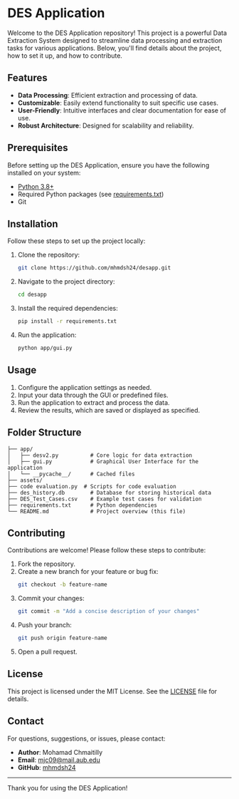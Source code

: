 # DES Application

Welcome to the DES Application repository! This project is a powerful Data Extraction System designed to streamline data processing and extraction tasks for various applications. Below, you'll find details about the project, how to set it up, and how to contribute.

## Features

- **Data Processing**: Efficient extraction and processing of data.
- **Customizable**: Easily extend functionality to suit specific use cases.
- **User-Friendly**: Intuitive interfaces and clear documentation for ease of use.
- **Robust Architecture**: Designed for scalability and reliability.

## Prerequisites

Before setting up the DES Application, ensure you have the following installed on your system:

- [Python 3.8+](https://www.python.org/)
- Required Python packages (see [requirements.txt](requirements.txt))
- Git

## Installation

Follow these steps to set up the project locally:

1. Clone the repository:
   ```bash
   git clone https://github.com/mhmdsh24/desapp.git
   ```

2. Navigate to the project directory:
   ```bash
   cd desapp
   ```

3. Install the required dependencies:
   ```bash
   pip install -r requirements.txt
   ```

4. Run the application:
   ```bash
   python app/gui.py
   ```

## Usage

1. Configure the application settings as needed.
2. Input your data through the GUI or predefined files.
3. Run the application to extract and process the data.
4. Review the results, which are saved or displayed as specified.

## Folder Structure

```
├── app/
│   ├── desv2.py          # Core logic for data extraction
│   ├── gui.py            # Graphical User Interface for the application
│   └── __pycache__/      # Cached files
├── assets/
├── code evaluation.py  # Scripts for code evaluation
├── des_history.db        # Database for storing historical data
├── DES_Test_Cases.csv    # Example test cases for validation
├── requirements.txt      # Python dependencies
└── README.md             # Project overview (this file)
```

## Contributing

Contributions are welcome! Please follow these steps to contribute:

1. Fork the repository.
2. Create a new branch for your feature or bug fix:
   ```bash
   git checkout -b feature-name
   ```
3. Commit your changes:
   ```bash
   git commit -m "Add a concise description of your changes"
   ```
4. Push your branch:
   ```bash
   git push origin feature-name
   ```
5. Open a pull request.

## License

This project is licensed under the MIT License. See the [LICENSE](LICENSE) file for details.

## Contact

For questions, suggestions, or issues, please contact:

- **Author**: Mohamad Chmaitilly
- **Email**: mjc09@mail.aub.edu
- **GitHub**: [mhmdsh24](https://github.com/mhmdsh24)

---

Thank you for using the DES Application!
